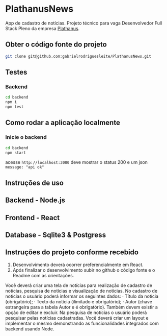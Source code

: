# PlathanusNews

App de cadastro de notícias. Projeto técnico para vaga Desenvolvedor Full Stack Pleno da empresa [Plathanus](https://www.plathanus.com.br/).

## Obter o código fonte do projeto

```sh
git clone git@github.com:gabrielrodriguesleite/PlathanusNews.git
```

## Testes

### Backend

```sh
cd backend
npm i
npm test
```

## Como rodar a aplicação localmente

### Inicie o backend

```sh
cd backend
npm start
```

acesse `http://localhost:3000` deve mostrar o status 200 e um json `message: "api ok"`

## Instruções de uso

## Backend - Node.js

## Frontend - React

## Database - Sqlite3 & Postgress

## Instruções do projeto conforme recebido

1. Desenvolvimento deverá ocorrer preferencialmente em React.
2. Após finalizar o desenvolvimento subir no github o código fonte e o Readme com as orientações.

Você deverá criar uma tela de notícias para realização de cadastro de notícias, pesquisa de notícias e visualização de notícias.
No cadastro de notícias o usuário poderá informar os seguintes dados:
· Título da notícia (obrigatório);
· Texto da notícia (ilimitado e obrigatório);
· Autor (chave estrangeira para a tabela Autor e é obrigatório).
Também devem existir a opção de editar e excluir.
Na pesquisa de notícias o usuário poderá pesquisar pelas notícias cadastradas.
Você deverá criar um layout e implementar o mesmo demonstrando as funcionalidades integrados com backend usando Node.
